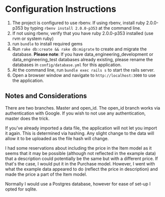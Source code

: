 # Configuration Instructions
1.  The project is configured to use rbenv.  If using rbenv, install ruby 2.0.0-p353 by typing `rbenv install 2.0.0-p353` at the command line. 
2.  If not using rbenv, verify that you have ruby 2.0.0-p353 installed (use rvm or system ruby)
3.  run `bundle` to install required gems
4.  Run `rake db:create && rake db:migrate` to create and migrate the database.  **Please note**:  If you have data\_engineering\_development or data\_engineering\_test databases already existing, please rename the databases in `config/database.yml` for this application.
5.  At the command line, run `bundle exec rails s` to start the rails server.
6.  Open a browser window and navigate to `http://localhost:3000` to use the application.

## Notes and Considerations

There are two branches.  Master and open\_id.  The open\_id branch works via authentication with Google.  If you wish to not use any authentication, master does the trick.

If you've already imported a data file, the application will not let you import it again.  This is determined via hashing.  Any slight change to the data will allow it to be uploaded as the file hash will change.

I had some reservations about including the price in the Item model as it seems that it may be possible (although not reflected in the example data) that a description could potentially be the same but with a different price.  If that's the case, I would put it in the Purchase model.  However, I went with what the example data appeared to do (reflect the price in description) and made the price a part of the Item model.

Normally I would use a Postgres database, however for ease of set-up I opted for sqlite.